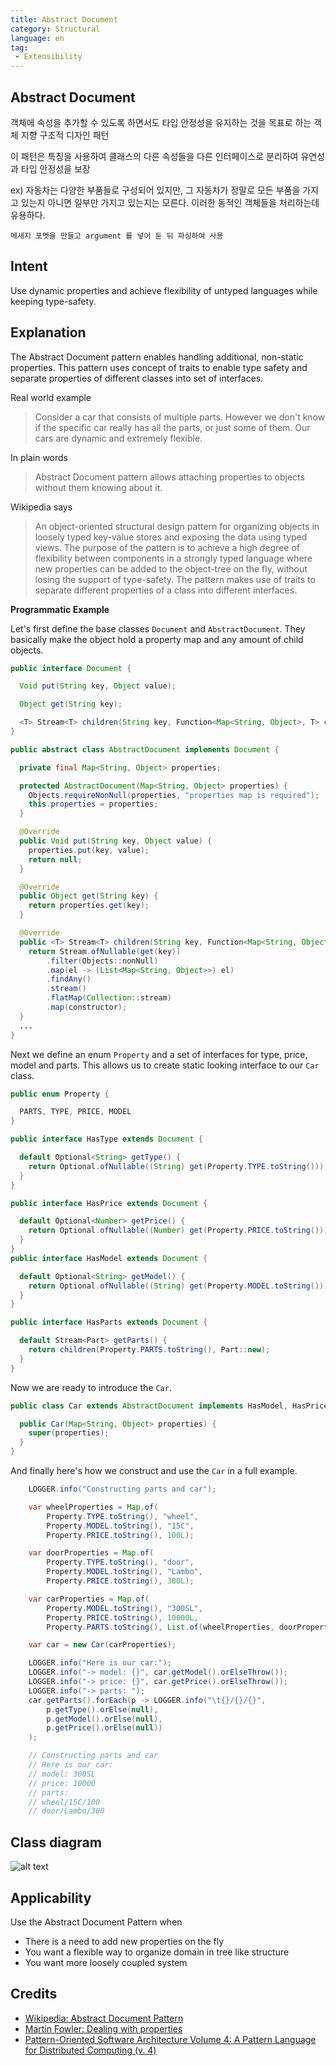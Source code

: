 ```yaml
---
title: Abstract Document
category: Structural
language: en
tag: 
 - Extensibility
---
```



## Abstract Document
객체에 속성을 추가할 수 있도록 하면서도 타입 안정성을 유지하는 것을 목표로 하는 객체 지향 구조적 디자인 패턴

이 패턴은 특징을 사용하여 클래스의 다른 속성들을 다른 인터페이스로 분리하여 유연성과 타입 안정성을 보장

ex) 자동차는 다양한 부품들로 구성되어 있지만, 그 자동차가 정말로 모든 부품을 가지고 있는지 아니면 일부만 가지고 있는지는 모른다.
    이러한 동적인 객체들을 처리하는데 유용하다.
    
    메세지 포멧을 만들고 argument 를 넣어 둔 뒤 파싱하여 사용
    



## Intent

Use dynamic properties and achieve flexibility of untyped languages while keeping type-safety. 

## Explanation

The Abstract Document pattern enables handling additional, non-static properties. This pattern
uses concept of traits to enable type safety and separate properties of different classes into
set of interfaces.

Real world example

>  Consider a car that consists of multiple parts. However we don't know if the specific car really has all the parts, or just some of them. Our cars are dynamic and extremely flexible.

In plain words

> Abstract Document pattern allows attaching properties to objects without them knowing about it.

Wikipedia says

> An object-oriented structural design pattern for organizing objects in loosely typed key-value stores and exposing 
the data using typed views. The purpose of the pattern is to achieve a high degree of flexibility between components 
in a strongly typed language where new properties can be added to the object-tree on the fly, without losing the 
support of type-safety. The pattern makes use of traits to separate different properties of a class into different 
interfaces.

**Programmatic Example**

Let's first define the base classes `Document` and `AbstractDocument`. They basically make the object hold a property
map and any amount of child objects.

```java
public interface Document {

  Void put(String key, Object value);

  Object get(String key);

  <T> Stream<T> children(String key, Function<Map<String, Object>, T> constructor);
}

public abstract class AbstractDocument implements Document {

  private final Map<String, Object> properties;

  protected AbstractDocument(Map<String, Object> properties) {
    Objects.requireNonNull(properties, "properties map is required");
    this.properties = properties;
  }

  @Override
  public Void put(String key, Object value) {
    properties.put(key, value);
    return null;
  }

  @Override
  public Object get(String key) {
    return properties.get(key);
  }

  @Override
  public <T> Stream<T> children(String key, Function<Map<String, Object>, T> constructor) {
    return Stream.ofNullable(get(key))
        .filter(Objects::nonNull)
        .map(el -> (List<Map<String, Object>>) el)
        .findAny()
        .stream()
        .flatMap(Collection::stream)
        .map(constructor);
  }
  ...
}
```
Next we define an enum `Property` and a set of interfaces for type, price, model and parts. This allows us to create
static looking interface to our `Car` class.

```java
public enum Property {

  PARTS, TYPE, PRICE, MODEL
}

public interface HasType extends Document {

  default Optional<String> getType() {
    return Optional.ofNullable((String) get(Property.TYPE.toString()));
  }
}

public interface HasPrice extends Document {

  default Optional<Number> getPrice() {
    return Optional.ofNullable((Number) get(Property.PRICE.toString()));
  }
}
public interface HasModel extends Document {

  default Optional<String> getModel() {
    return Optional.ofNullable((String) get(Property.MODEL.toString()));
  }
}

public interface HasParts extends Document {

  default Stream<Part> getParts() {
    return children(Property.PARTS.toString(), Part::new);
  }
}
```

Now we are ready to introduce the `Car`.

```java
public class Car extends AbstractDocument implements HasModel, HasPrice, HasParts {

  public Car(Map<String, Object> properties) {
    super(properties);
  }
}
```

And finally here's how we construct and use the `Car` in a full example.

```java
    LOGGER.info("Constructing parts and car");

    var wheelProperties = Map.of(
        Property.TYPE.toString(), "wheel",
        Property.MODEL.toString(), "15C",
        Property.PRICE.toString(), 100L);

    var doorProperties = Map.of(
        Property.TYPE.toString(), "door",
        Property.MODEL.toString(), "Lambo",
        Property.PRICE.toString(), 300L);

    var carProperties = Map.of(
        Property.MODEL.toString(), "300SL",
        Property.PRICE.toString(), 10000L,
        Property.PARTS.toString(), List.of(wheelProperties, doorProperties));

    var car = new Car(carProperties);

    LOGGER.info("Here is our car:");
    LOGGER.info("-> model: {}", car.getModel().orElseThrow());
    LOGGER.info("-> price: {}", car.getPrice().orElseThrow());
    LOGGER.info("-> parts: ");
    car.getParts().forEach(p -> LOGGER.info("\t{}/{}/{}",
        p.getType().orElse(null),
        p.getModel().orElse(null),
        p.getPrice().orElse(null))
    );

    // Constructing parts and car
    // Here is our car:
    // model: 300SL
    // price: 10000
    // parts: 
    // wheel/15C/100
    // door/Lambo/300
```

## Class diagram

![alt text](./etc/abstract-document.png "Abstract Document Traits and Domain")

## Applicability

Use the Abstract Document Pattern when

* There is a need to add new properties on the fly
* You want a flexible way to organize domain in tree like structure
* You want more loosely coupled system

## Credits

* [Wikipedia: Abstract Document Pattern](https://en.wikipedia.org/wiki/Abstract_Document_Pattern)
* [Martin Fowler: Dealing with properties](http://martinfowler.com/apsupp/properties.pdf)
* [Pattern-Oriented Software Architecture Volume 4: A Pattern Language for Distributed Computing (v. 4)](https://www.amazon.com/gp/product/0470059028/ref=as_li_qf_asin_il_tl?ie=UTF8&tag=javadesignpat-20&creative=9325&linkCode=as2&creativeASIN=0470059028&linkId=e3aacaea7017258acf184f9f3283b492)
